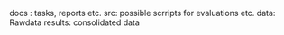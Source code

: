 docs : tasks, reports etc.
src: possible scrripts for evaluations etc.
data: Rawdata 
results: consolidated data 
